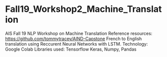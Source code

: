 # Fall19_Workshop2_Machine_Translation
AIS Fall 19 NLP Workshop on Machine Translation
Reference resources: https://github.com/tommytracey/AIND-Capstone
French to English translation using Reccurent Neural Networks with LSTM.
Technology: Google Colab
Libraries used: Tensorflow Keras, Numpy, Pandas
